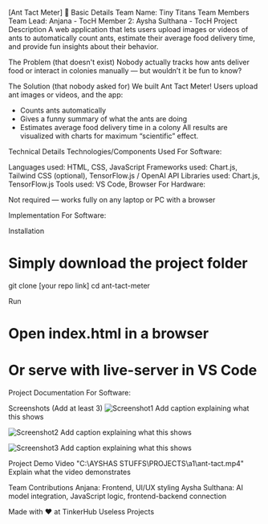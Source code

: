 [Ant Tact Meter] 🎯
Basic Details
Team Name: Tiny Titans
Team Members
Team Lead: Anjana - TocH
Member 2: Aysha Sulthana - TocH
Project Description
A web application that lets users upload images or videos of ants to automatically count ants, estimate their average food delivery time, and provide fun insights about their behavior.

The Problem (that doesn't exist)
Nobody actually tracks how ants deliver food or interact in colonies manually — but wouldn’t it be fun to know?

The Solution (that nobody asked for)
We built Ant Tact Meter! Users upload ant images or videos, and the app:
- Counts ants automatically
- Gives a funny summary of what the ants are doing
- Estimates average food delivery time in a colony
All results are visualized with charts for maximum “scientific” effect.

Technical Details
Technologies/Components Used
For Software:

Languages used: HTML, CSS, JavaScript
Frameworks used: Chart.js, Tailwind CSS (optional), TensorFlow.js / OpenAI API
Libraries used: Chart.js, TensorFlow.js
Tools used: VS Code, Browser
For Hardware:

Not required — works fully on any laptop or PC with a browser

Implementation
For Software:

Installation
# Simply download the project folder
git clone [your repo link]
cd ant-tact-meter

Run
# Open index.html in a browser
# Or serve with live-server in VS Code

Project Documentation
For Software:

Screenshots (Add at least 3)
![Screenshot1](screenshot1.png) Add caption explaining what this shows

![Screenshot2](screenshot2.png) Add caption explaining what this shows

![Screenshot3](screenshot3.png) Add caption explaining what this shows


Project Demo
Video
"C:\AYSHAS STUFFS\PROJECTS\a1\ant-tact.mp4" Explain what the video demonstrates

Team Contributions
Anjana: Frontend, UI/UX styling
Aysha Sulthana: AI model integration, JavaScript logic, frontend-backend connection

Made with ❤️ at TinkerHub Useless Projects
